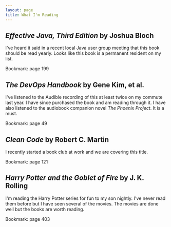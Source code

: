 ```yaml
---
layout: page
title: What I'm Reading
---
```


## *Effective Java, Third Edition* by Joshua Bloch
I've heard it said in a recent local Java user group meeting that this book should be read yearly. Looks like this book is a permanent resident on my list.

Bookmark: page 199

## *The DevOps Handbook* by Gene Kim, et al.
I've listened to the Audible recording of this at least twice on my commute last year. I have since purchased the book and am reading through it. I have also listened to the audiobook companion novel *The Phoenix Project*. It is a must.

Bookmark: page 49

## *Clean Code* by Robert C. Martin
I recently started a book club at work and we are covering this title.

Bookmark: page 121

## *Harry Potter and the Goblet of Fire* by J. K. Rolling
I'm reading the Harry Potter series for fun to my son nightly. I've never read them before but I have seen several of the movies. The movies are done well but the books are worth reading.

Bookmark: page 403
